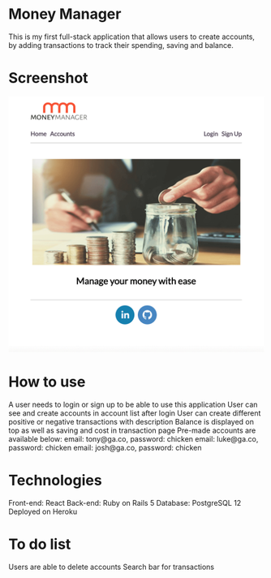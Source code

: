 <h1>Money Manager</h1>

<p>This is my first full-stack application that allows users to create accounts, by adding transactions to track their spending, saving and balance.</p>

<h1>Screenshot</h1>

![](src/images/ss1.png)

<h1>How to use</h1>

<p>
A user needs to login or sign up to be able to use this application
User can see and create accounts in account list after login
User can create different positive or negative transactions with description
Balance is displayed on top as well as saving and cost in transaction page
Pre-made accounts are available below:
email: tony@ga.co, password: chicken
email: luke@ga.co, password: chicken
email: josh@ga.co, password: chicken
</p>

<h1>Technologies</h1>
<p>
Front-end: React
Back-end: Ruby on Rails 5
Database: PostgreSQL 12
Deployed on Heroku
</p>

<h1>To do list</h1>
<p>
Users are able to delete accounts
Search bar for transactions
</p>
